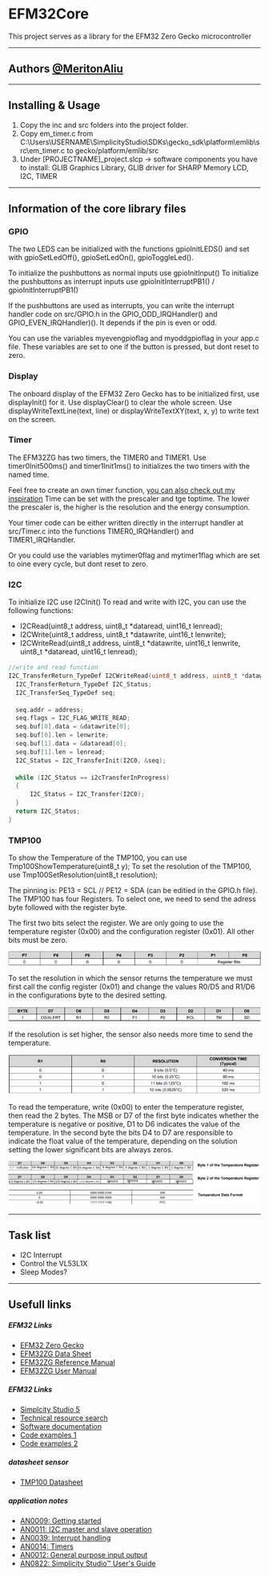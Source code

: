 # EFM32Core
This project serves as a library for the EFM32 Zero Gecko microcontroller 

---
## Authors [@MeritonAliu](https://github.com/MeritonAliu)
---
## Installing & Usage
1. Copy the inc and src folders into the project folder.
2. Copy em_timer.c from C:\Users\USERNAME\SimplicityStudio\SDKs\gecko_sdk\platform\emlib\src\em_timer.c
   to gecko/platform/emlib/src 
3. Under [PROJECTNAME]_project.slcp -> software components you have to install: GLIB Graphics Library, GLIB driver for SHARP Memory LCD, I2C, TIMER

---
## Information of the core library files

### GPIO
The two LEDS can be initialized with the functions gpioInitLEDS() and set with gpioSetLedOff(), gpioSetLedOn(), gpioToggleLed(). 

To initialize the pushbuttons as normal inputs use gpioInitInput() 
To initialize the pushbuttons as interrupt inputs use gpioInitInterruptPB1() / gpioInitInterruptPB1() 

If the pushbuttons are used as interrupts, you can write the interrupt handler code on src/GPIO.h in the GPIO_ODD_IRQHandler() and GPIO_EVEN_IRQHandler)(). 
It depends if the pin is even or odd.

You can use the variables myevengpioflag and myoddgpioflag in your app.c file.
These variables are set to one if the button is pressed, but dont reset to zero.


### Display
The onboard display of the EFM32 Zero Gecko has to be initialized first, use displayInit() for it.
Use displayClear() to clear the whole screen.
Use displayWriteTextLine(text, line) or displayWriteTextXY(text, x, y) to write text on the screen.

### Timer
The EFM32ZG has two timers, the TIMER0 and TIMER1. 
Use timer0Init500ms() and timer1Init1ms() to initializes the two timers with the named time.

Feel free to create an own timer function, [you can also check out my inspiration](https://github.com/SiliconLabs/peripheral_examples/blob/master/series0/timer/timer_single_pulse_generation_interrupt/src/main_g.c) 
Time can be set with the prescaler and tge toptime.
The lower the prescaler is, the higher is the resolution and the energy consumption. 

Your timer code can be either written directly in the interrupt handler at src/Timer.c into the functions TIMER0_IRQHandler() and TIMER1_IRQHandler.

Or you could use the variables mytimer0flag and mytimer1flag which are set to oine every cycle, but dont reset to zero.

### I2C
To initialize I2C use I2CInit() 
To read and write with I2C, you can use the following functions:
- I2CRead(uint8_t address, uint8_t *dataread, uint16_t lenread);
- I2CWrite(uint8_t address, uint8_t *datawrite, uint16_t lenwrite);
- I2CWriteRead(uint8_t address, uint8_t *datawrite, uint16_t lenwrite, uint8_t *dataread, uint16_t lenread);
```c
//write and read function
I2C_TransferReturn_TypeDef I2CWriteRead(uint8_t address, uint8_t *datawrite, uint16_t lenwrite, uint8_t *dataread, uint16_t lenread){
  I2C_TransferReturn_TypeDef I2C_Status;
  I2C_TransferSeq_TypeDef seq;

  seq.addr = address;
  seq.flags = I2C_FLAG_WRITE_READ;
  seq.buf[0].data = &datawrite[0];
  seq.buf[0].len = lenwrite;
  seq.buf[1].data = &dataread[0];
  seq.buf[1].len = lenread;
  I2C_Status = I2C_TransferInit(I2C0, &seq);

  while (I2C_Status == i2cTransferInProgress)
  {
      I2C_Status = I2C_Transfer(I2C0);
  }
  return I2C_Status;
}
```

### TMP100 
To show the Temperature of the TMP100, you can use Tmp100ShowTemperature(uint8_t y);
To set the resolution of the TMP100, use Tmp100SetResolution(uint8_t resolution);

The pinning is: PE13 = SCL // PE12 = SDA (can be editied in the GPIO.h file).
The TMP100 has four Registers. To select one, we need to send the adress byte followed with the register byte. 

The first two bits select the register. We are only going to use the temperature register (0x00) and the configuration register (0x01). 
All other bits must be zero.

![Pointer Register Byte](img/PointerReigsterByte.png)

To set the resolution in which the sensor returns the temperature we must first call the config register (0x01) and change the values R0/D5 and R1/D6 in the configurations byte to the desired setting. 

![Config Register Byte](img/ConfigRegByte.png)

If the resolution is set higher, the sensor also needs more time to send the temperature.

![Config Register Byte](img/resoultion_table.png)

To read the temperature, write (0x00) to enter the temperature register, then read the 2 bytes.
The MSB or D7 of the first byte indicates whether the temperature is negative or positive, D1 to D6 indicates the value of the temperature. 
In the second byte the bits D4 to D7 are responsible to indicate the float value of the temperature, depending on the solution setting the lower significant bits are always zeros.

![Config Register Byte](img/temperature_byte.png)


---
## Task list
- I2C Interrupt
- Control the VL53L1X 
- Sleep Modes?
  

---
## Usefull links
##### EFM32 Links
 - [EFM32 Zero Gecko](https://www.silabs.com/development-tools/mcu/32-bit/efm32zg-starter-kit)
 - [EFM32ZG Data Sheet](https://www.silabs.com/documents/public/data-sheets/efm32zg-datasheet.pdf)
 - [EFM32ZG Reference Manual](https://www.silabs.com/documents/public/reference-manuals/EFM32ZG-RM.pdf)
 - [EFM32ZG User Manual](https://www.silabs.com/documents/public/user-guides/efm32zg-stk3200-ug.pdf)
##### EFM32 Links
 - [Simplcity Studio 5](https://www.silabs.com/developers/simplicity-studio)
 - [Technical resource search](https://www.silabs.com/support/resources.p-microcontrollers_32-bit-mcus.sort=0,asc?)
 - [Software documentation](https://docs.silabs.com/mcu/5.6/efm32g/)
 - [Code examples 1](https://github.com/SiliconLabs/peripheral_examples/tree/master/series0)
 - [Code examples 2](https://github.com/SiliconLabs/peripheral_examples/tree/master/series0)
 ##### datasheet sensor
 - [TMP100 Datasheet](https://www.ti.com/lit/ds/symlink/tmp100.pdf?ts=1648622263906&ref_url=https%253A%252F%252Fwww.google.com%252F)
  ##### application notes
 - [AN0009: Getting started](https://www.silabs.com/documents/public/application-notes/an0009.0-efm32-ezr32-series-0-getting-started.pdf)
 - [AN0011: I2C master and slave operation](https://www.silabs.com/documents/public/application-notes/AN0011.pdf)
 - [AN0039: Interrupt handling](https://www.silabs.com/documents/public/application-notes/AN0039.pdf)
 - [AN0014: Timers](https://www.silabs.com/documents/public/application-notes/AN0014.pdf)
 - [AN0012: General purpose input output](https://www.silabs.com/documents/public/application-notes/an0012-efm32-gpio.pdf)
 - [AN0822: Simplicity Studio™ User's Guide](https://www.silabs.com/documents/public/application-notes/AN0822-simplicity-studio-user-guide.pdf)

